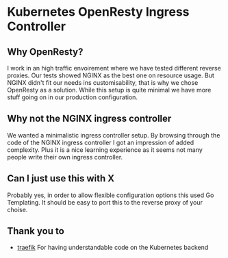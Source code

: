 Kubernetes OpenResty Ingress Controller
=======================================

## Why OpenResty?
I work in an high traffic envoirement where we have tested different reverse proxies. Our tests showed NGINX as the best one on resource usage. But NGINX didn't fit our needs ins customisability, that is why we chose OpenResty as a solution. While this setup is quite minimal we have more stuff going on in our production configuration.

## Why not the NGINX ingress controller
We wanted a minimalistic ingress controller setup. By browsing through the code of the NGINX ingress controller I got an impression of added complexity. Plus it is a nice learning experience as it seems not many people write their own ingress controller.

## Can I just use this with X
Probably yes, in order to allow flexible configuration options this used Go Templating. It should be easy to port this to the reverse proxy of your choise.

## Thank you to
- [traefik](https://github.com/containous/traefik/) For having understandable code on the Kubernetes backend